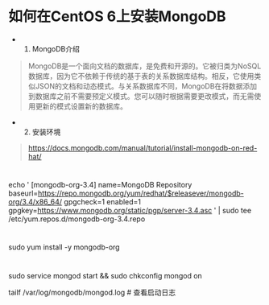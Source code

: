 # 如何在CentOS 6上安装MongoDB

- 1. MongoDB介绍

> MongoDB是一个面向文档的数据库，是免费和开源的。它被归类为NoSQL数据库，因为它不依赖于传统的基于表的关系数据库结构。相反，它使用类似JSON的文档和动态模式。与关系数据库不同，MongoDB在将数据添加到数据库之前不需要预定义模式。您可以随时根据需要更改模式，而无需使用更新的模式设置新的数据库。

- 2. 安装环境

> https://docs.mongodb.com/manual/tutorial/install-mongodb-on-red-hat/

#

echo '
[mongodb-org-3.4]
name=MongoDB Repository
baseurl=https://repo.mongodb.org/yum/redhat/$releasever/mongodb-org/3.4/x86_64/
gpgcheck=1
enabled=1
gpgkey=https://www.mongodb.org/static/pgp/server-3.4.asc
' | sudo tee /etc/yum.repos.d/mongodb-org-3.4.repo

# 
sudo yum install -y mongodb-org

#
sudo service mongod start && sudo chkconfig mongod on

tailf /var/log/mongodb/mongod.log  # 查看启动日志


